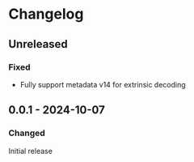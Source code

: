 # Changelog

## Unreleased

### Fixed

- Fully support metadata v14 for extrinsic decoding

## 0.0.1 - 2024-10-07

### Changed

Initial release
